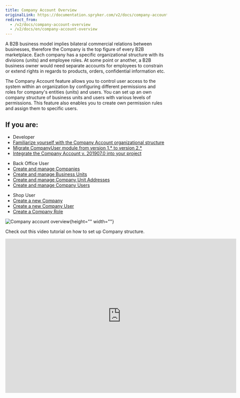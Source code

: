 ```yaml
---
title: Company Account Overview
originalLink: https://documentation.spryker.com/v2/docs/company-account-overview
redirect_from:
  - /v2/docs/company-account-overview
  - /v2/docs/en/company-account-overview
---
```


A B2B business model implies bilateral commercial relations between businesses, therefore the Company is the top figure of every B2B marketplace. Each company has a specific organizational structure with its divisions (units) and employee roles. At some point or another, a B2B business owner would need separate accounts for employees to constrain or extend rights in regards to products, orders, confidential information etc.

The Company Account feature allows you to control user access to the system within an organization by configuring different permissions and roles for company's entities (units) and users. You can set up an own company structure of business units and users with various levels of permissions. This feature also enables you to create own permission rules and assign them to specific users.

## If you are:

<div class="mr-container">
    <div class="mr-list-container">
        <!-- col1 -->
        <div class="mr-col">
            <ul class="mr-list mr-list-green">
                <li class="mr-title">Developer</li>
                <li><a href="https://documentation.spryker.com/v2/docs/company-account-general-organizational-structure" class="mr-link">Familiarize yourself with the Company Account organizational structure</a></li>
                <li><a href="https://documentation.spryker.com/v2/docs/mg-companyuser" class="mr-link">Migrate CompanyUser module from version 1.* to version 2.*</a></li>
                <li><a href="https://documentation.spryker.com/v2/docs/company-account-integration-201907" class="mr-link">Integrate the Company Account v. 201907.0 into your project</a></li>
            </ul>
        </div>
        <!-- col2 -->
        <div class="mr-col">
            <ul class="mr-list mr-list-blue">
                <li class="mr-title"> Back Office User</li>
                <li><a href="https://documentation.spryker.com/v2/docs/managing-companies" class="mr-link">Create and manage Companies</a></li>
                <li><a href="https://documentation.spryker.com/v2/docs/managing-company-units" class="mr-link">Create and manage Business Units</a></li>
                <li><a href="https://documentation.spryker.com/v2/docs/managing-company-unit-addresses" class="mr-link">Create and manage Company Unit Addresses</a></li>
                <li><a href="https://documentation.spryker.com/v2/docs/managing-company-users" class="mr-link">Create and manage Company Users</a></li>
            </ul>
        </div>
        <!-- col3 -->
        <div class="mr-col">
            <ul class="mr-list mr-list-red">
                <li class="mr-title">Shop User</li>
                <li><a href="https://documentation.spryker.com/v2/docs/company-account-shop-guide" class="mr-link">Create a new Company</a></li>
                <li><a href="https://documentation.spryker.com/v2/docs/company-users-shop-guide" class="mr-link">Create a new Company User</a></li>
                <li><a href="https://documentation.spryker.com/v2/docs/company-roles-shop-guide" class="mr-link">Create a Company Role</a></li>
            </ul>
        </div>
    </div>
</div>

![Company account overview](https://spryker.s3.eu-central-1.amazonaws.com/docs/Features/Company+Account+Management/Company+Account+Overview/company-account-overview.png){height="" width=""}

Check out this video tutorial on how to set up Company structure.
<iframe src="https://fast.wistia.net/embed/iframe/qkdgkeannb" title="How to set up Company Structure in Spryker" allowtransparency="true" frameborder="0" scrolling="no" class="wistia_embed" name="wistia_embed" allowfullscreen="0" mozallowfullscreen="0" webkitallowfullscreen="0" oallowfullscreen="0" msallowfullscreen="0" width="720" height="480"></iframe>
